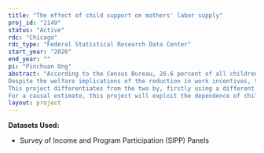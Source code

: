 ```yaml
---
title: "The effect of child support on mothers' labor supply"
proj_id: "2149"
status: "Active"
rdc: "Chicago"
rdc_type: "Federal Statistical Research Data Center"
start_year: "2020"
end_year: ""
pi: "Pinchuan Ong"
abstract: "According to the Census Bureau, 26.6 percent of all children under 21 did not live with both parents in 2013 (Grall, 2016). Because of the large number of children affected, and because they tend to be disproportionately poor, a lot of thought goes into how much child support these families should receive from the noncustodial parent. In particular, economic theory predicts that receipt of child support should reduce the custodial parents' (mothers for simplicity) incentives to work, in the same way that public transfers do.
Despite the welfare implications of the reduction in work incentives, the literature on how child support affects mothers' labor supply is relatively small. Earlier papers are limited in their ability to handle endogeneity, relying mainly on father-side information and cross-state differences in the legal environment as a source of exogenous variation. Two recent papers provide more causal estimates. Cuesta & Cancian (2015) exploit the experimental design of the Wisconsin Child Support Demonstration Evaluation and find that child support did not have a labor supply effect for mothers on Temporary Assistance for Needy Families (TANF). Rossin-Slater & Wűst (2016) exploit the Danish child support formula's dependence on income and number of children to construct a simulated instrument, and finds no effect on mothers' labor supply. 
This project differentiates from the two by, firstly using a different source of variation, and secondly examining a different population. In particular, it aims to provide a causal estimate for the general population of mothers receiving support in the US. 
For a causal estimate, this project will exploit the dependence of child support payments on children age in a fuzzy regression discontinuity (RD) design. In order to implement this, month-level details on marriage and fertility (suppressed in public-use data) from the Survey of Income and Program Participation (SIPP) will be needed. "
layout: project
---
```


**Datasets Used:**

  - Survey of Income and Program Participation (SIPP) Panels 

